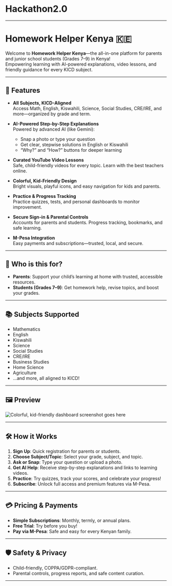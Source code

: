 # Hackathon2.0
---
# Homework Helper Kenya 🇰🇪 

Welcome to **Homework Helper Kenya**—the all-in-one platform for parents and junior school students (Grades 7–9) in Kenya!  
Empowering learning with AI-powered explanations, video lessons, and friendly guidance for every KICD subject.

---

## 🚀 Features

- **All Subjects, KICD-Aligned**  
  Access Math, English, Kiswahili, Science, Social Studies, CRE/IRE, and more—organized by grade and term.

- **AI-Powered Step-by-Step Explanations**  
  Powered by advanced AI (like Gemini):  
  - Snap a photo or type your question  
  - Get clear, stepwise solutions in English or Kiswahili  
  - “Why?” and “How?” buttons for deeper learning

- **Curated YouTube Video Lessons**  
  Safe, child-friendly videos for every topic. Learn with the best teachers online.

- **Colorful, Kid-Friendly Design**  
  Bright visuals, playful icons, and easy navigation for kids and parents.

- **Practice & Progress Tracking**  
  Practice quizzes, tests, and personal dashboards to monitor improvement.

- **Secure Sign-in & Parental Controls**  
  Accounts for parents and students. Progress tracking, bookmarks, and safe learning.

- **M-Pesa Integration**  
  Easy payments and subscriptions—trusted, local, and secure.

---

## 🎯 Who is this for?

- **Parents**: Support your child’s learning at home with trusted, accessible resources.
- **Students (Grades 7–9)**: Get homework help, revise topics, and boost your grades.

---

## 📚 Subjects Supported

- Mathematics
- English
- Kiswahili
- Science
- Social Studies
- CRE/IRE
- Business Studies
- Home Science
- Agriculture
- ...and more, all aligned to KICD!

---

## 🖼️ Preview

![Colorful, kid-friendly dashboard screenshot goes here](assets/demo-dashboard.png)

---

## 🛠️ How it Works

1. **Sign Up**: Quick registration for parents or students.
2. **Choose Subject/Topic**: Select your grade, subject, and topic.
3. **Ask or Snap**: Type your question or upload a photo.
4. **Get AI Help**: Receive step-by-step explanations and links to learning videos.
5. **Practice**: Try quizzes, track your scores, and celebrate your progress!
6. **Subscribe**: Unlock full access and premium features via M-Pesa.

---

## 💳 Pricing & Payments

- **Simple Subscriptions**: Monthly, termly, or annual plans.
- **Free Trial**: Try before you buy!
- **Pay via M-Pesa**: Safe and easy for every Kenyan family.

---

## 🛡️ Safety & Privacy

- Child-friendly, COPPA/GDPR-compliant.
- Parental controls, progress reports, and safe content curation.

---

